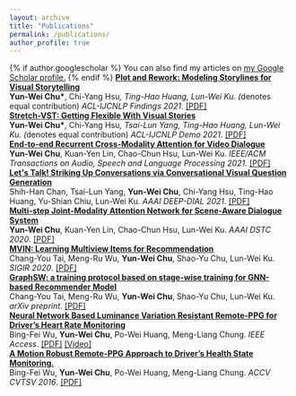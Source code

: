 ```yaml
---
layout: archive
title: "Publications"
permalink: /publications/
author_profile: true
---
```


{% if author.googlescholar %}
  You can also find my articles on <u><a href="{{author.googlescholar}}">my Google Scholar profile</a>.</u>
{% endif %}
<b>[Plot and Rework: Modeling Storylines for Visual Storytelling](https://arxiv.org/abs/2105.06950?context=cs.AI)</b> 
<br><b>Yun-Wei Chu*</b>, Chi-Yang Hsu<b>*</b>, Ting-Hao Huang, Lun-Wei Ku. (<b>*</b>denotes equal contribution) <i>ACL-IJCNLP Findings 2021</i>. <a href="/files/PlotandRework.pdf" target="_blank">[PDF]</a>
<br>
<b><a href="/files/StretchVIST.pdf" target="_blank">Stretch-VST: Getting Flexible With Visual Stories</a></b> 
<br><b>Yun-Wei Chu*</b>, Chi-Yang Hsu<b>*</b>, Tsai-Lun Yang, Ting-Hao Huang, Lun-Wei Ku. (<b>*</b>denotes equal contribution) <i>ACL-IJCNLP Demo 2021</i>. <a href="/files/StretchVIST.pdf" target="_blank">[PDF]</a>
<br>
<b>[End-to-end Recurrent Cross-Modality Attention for Video Dialogue](https://ieeexplore.ieee.org/document/9376964)</b> 
<br><b>Yun-Wei Chu</b>, Kuan-Yen Lin, Chao-Chun Hsu, Lun-Wei Ku. <i>IEEE/ACM Transactions on Audio, Speech and Language Processing 2021</i>. <a href="/files/TASL_final_paper.pdf" target="_blank">[PDF]</a>
<br>
<b><a href="/files/AAAI21_Workshop_VIST_Question.pdf" target="_blank">Let's Talk! Striking Up Conversations via Conversational Visual Question Generation</a></b> 
<br>Shih-Han Chan, Tsai-Lun Yang, <b>Yun-Wei Chu</b>, Chi-Yang Hsu, Ting-Hao Huang, Yu-Shian Chiu, Lun-Wei Ku. <i>AAAI DEEP-DIAL 2021</i>. <a href="/files/AAAI21_Workshop_VIST_Question.pdf" target="_blank">[PDF]</a>
<br>
<b>[Multi-step Joint-Modality Attention Network for Scene-Aware Dialogue System](https://arxiv.org/abs/2001.06206)</b> 
<br><b>Yun-Wei Chu</b>, Kuan-Yen Lin, Chao-Chun Hsu, Lun-Wei Ku. <i>AAAI DSTC 2020</i>. [[PDF]](https://arxiv.org/abs/2001.06206)
<br>
<b>[MVIN: Learning Multiview Items for Recommendation](https://arxiv.org/abs/2005.12516)</b> 
<br>Chang-You Tai, Meng-Ru Wu, <b>Yun-Wei Chu</b>, Shao-Yu Chu, Lun-Wei Ku. <i>SIGIR 2020</i>. [[PDF]](https://arxiv.org/abs/2005.12516)
<br>
<b>[GraphSW: a training protocol based on stage-wise training for GNN-based Recommender Model](https://arxiv.org/abs/1908.05611)</b> 
<br>Chang-You Tai, Meng-Ru Wu, <b>Yun-Wei Chu</b>, Shao-Yu Chu, Lun-Wei Ku. <i>arXiv preprint</i>. [[PDF]](https://arxiv.org/abs/1908.05611)
<br>
<b>[Neural Network Based Luminance Variation Resistant Remote-PPG for Driver’s Heart Rate Monitoring](https://ieeexplore.ieee.org/document/8701432)</b> 
<br>Bing-Fei Wu, <b>Yun-Wei Chu</b>, Po-Wei Huang, Meng-Liang Chung.  <i>IEEE Access</i>. [[PDF]](https://ieeexplore.ieee.org/document/8701432) [[Video]](https://www.youtube.com/watch?v=cvw8AeakBt8&feature=youtu.be)
<br>
<b>[A Motion Robust Remote-PPG Approach to Driver’s Health State Monitoring.](https://link.springer.com/chapter/10.1007/978-3-319-54407-6_31)</b> 
<br>Bing-Fei Wu, <b>Yun-Wei Chu</b>, Po-Wei Huang, Meng-Liang Chung. <i>ACCV CVTSV 2016</i>. [[PDF]](https://link.springer.com/chapter/10.1007/978-3-319-54407-6_31)
